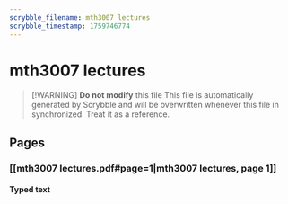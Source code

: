 ```yaml
---
scrybble_filename: mth3007 lectures
scrybble_timestamp: 1759746774
---
```

# mth3007 lectures

> [!WARNING] **Do not modify** this file
> This file is automatically generated by Scrybble and will be overwritten whenever this file in synchronized.
> Treat it as a reference.

## Pages

### [[mth3007 lectures.pdf#page=1|mth3007 lectures, page 1]]

#### Typed text

##### 



